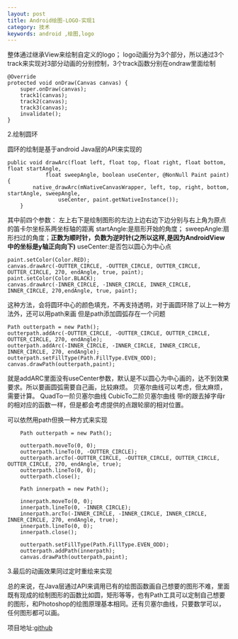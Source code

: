 ```yaml
---
layout: post
title: Android绘图-LOGO-实现1
category: 技术
keywords: android ,绘图,logo
---
```


整体通过继承View来绘制自定义的logo；
logo动画分为3个部分，所以通过3个track来实现对3部分动画的分别控制，3个track函数分别在ondraw里面绘制

	@Override
    protected void onDraw(Canvas canvas) {
        super.onDraw(canvas);
        track1(canvas);
        track2(canvas);
        track3(canvas);
        invalidate();
    }


2.绘制圆环

圆环的绘制是基于android Java层的API来实现的

	public void drawArc(float left, float top, float right, float bottom, float startAngle,
	            float sweepAngle, boolean useCenter, @NonNull Paint paint) {
	        native_drawArc(mNativeCanvasWrapper, left, top, right, bottom, startAngle, sweepAngle,
	                useCenter, paint.getNativeInstance());
	    }

其中前四个参数：
左上右下是绘制图形的左边上边右边下边分别与右上角为原点的笛卡尔坐标系两坐标轴的距离
startAngle:是扇形开始的角度；
sweepAngle:扇形扫过的角度；**正数为顺时针，负数为逆时针(之所以这样,是因为AndroidView中的坐标是y轴正向向下)**
useCenter:是否包以圆心为中心点

	paint.setColor(Color.RED);
    canvas.drawArc(-OUTTER_CIRCLE, -OUTTER_CIRCLE, OUTTER_CIRCLE, OUTTER_CIRCLE, 270, endAngle, true, paint);
    paint.setColor(Color.BLACK);
    canvas.drawArc(-INNER_CIRCLE, -INNER_CIRCLE, INNER_CIRCLE, INNER_CIRCLE, 270,endAngle, true, paint);

这种方法，会将圆环中心的颜色填充，不再支持透明，对于画圆环除了以上一种方法外，还可以用path来画
但是path添加圆弧存在一个问题

	Path outterpath = new Path();
    outterpath.addArc(-OUTTER_CIRCLE, -OUTTER_CIRCLE, OUTTER_CIRCLE, OUTTER_CIRCLE, 270, endAngle);
    outterpath.addArc(-INNER_CIRCLE, -INNER_CIRCLE, INNER_CIRCLE, INNER_CIRCLE, 270, endAngle);
    outterpath.setFillType(Path.FillType.EVEN_ODD);
    canvas.drawPath(outterpath,paint);

就是addARC里面没有useCenter参数，默认是不以圆心为中心画的，达不到效果要求。所以要画圆弧需要自己画，比较麻烦。
贝塞尔曲线可以考虑，但太麻烦，需要计算。
QuadTo一阶贝塞尔曲线
CubicTo二阶贝塞尔曲线
带r的跟去掉字母r的相对应的函数一样，但是都会考虑提供的点跟轮廓的相对位置。

可以依然用path但换一种方式来实现

		Path outterpath = new Path();

        outterpath.moveTo(0, 0);
        outterpath.lineTo(0, -OUTTER_CIRCLE);
        outterpath.arcTo(-OUTTER_CIRCLE, -OUTTER_CIRCLE, OUTTER_CIRCLE, OUTTER_CIRCLE, 270, endAngle, true);
        outterpath.lineTo(0, 0);
        outterpath.close();

        Path innerpath = new Path();

        innerpath.moveTo(0, 0);
        innerpath.lineTo(0, -INNER_CIRCLE);
        innerpath.arcTo(-INNER_CIRCLE, -INNER_CIRCLE, INNER_CIRCLE, INNER_CIRCLE, 270, endAngle, true);
        innerpath.lineTo(0, 0);
        innerpath.close();

        outterpath.setFillType(Path.FillType.EVEN_ODD);
        outterpath.addPath(innerpath);
        canvas.drawPath(outterpath,paint);


3.最后的动画效果同过定时重绘来实现

总的来说，在Java层通过API来调用已有的绘图函数画自己想要的图形不难，里面既有现成的绘制图形的函数比如圆，矩形等等，也有Path工具可以定制自己想要的图形，和Photoshop的绘图原理基本相同。还有贝塞尔曲线，只要数学可以，任何图形都可以画。

项目地址:[github](https://github.com/luofengliuchen/QJLogo)
